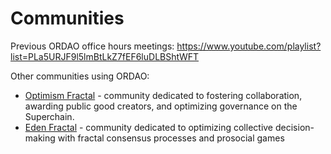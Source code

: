# Communities

Previous ORDAO office hours meetings: https://www.youtube.com/playlist?list=PLa5URJF9l5lmBtLkZ7fEF6luDLBShtWFT

Other communities using ORDAO:
* [Optimism Fractal](https://optimismfractal.com/) - community dedicated to fostering collaboration, awarding public good creators, and optimizing governance on the Superchain.
* [Eden Fractal](https://edenfractal.com/) - community dedicated to optimizing collective decision-making with fractal consensus processes and prosocial games

